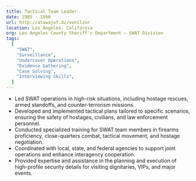 ```yaml
---
title: Tactical Team Leader
date: 1985 - 1990
url: http://atawajof.dz/vonilzor
location: Los Angeles, California
org: Los Angeles County Sheriff's Department – SWAT Division
tags:
  [
    "SWAT",
    "Surveillance",
    "Undercover Operations",
    "Evidence Gathering",
    "Case Solving",
    "Interviewing Skills",
  ]
---
```


- Led SWAT operations in high-risk situations, including hostage rescues, armed standoffs, and counter-terrorism missions.
- Developed and implemented tactical plans tailored to specific scenarios, ensuring the safety of hostages, civilians, and law enforcement personnel.
- Conducted specialized training for SWAT team members in firearms proficiency, close-quarters combat, tactical movement, and hostage negotiation.
- Coordinated with local, state, and federal agencies to support joint operations and enhance interagency cooperation.
- Provided expertise and assistance in the planning and execution of high-profile security details for visiting dignitaries, VIPs, and major events.
